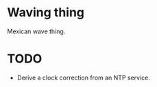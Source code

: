 Waving thing
============

Mexican wave thing.

TODO
====
- Derive a clock correction from an NTP service.
